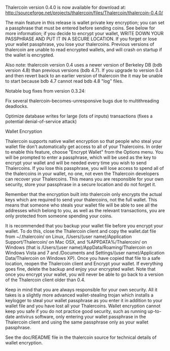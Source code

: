 Thalercoin version 0.4.0 is now available for download at:
http://sourceforge.net/projects/thalercoin/files/Thalercoin/thalercoin-0.4.0/

The main feature in this release is wallet private key encryption;
you can set a passphrase that must be entered before sending coins.
See below for more information; if you decide to encrypt your wallet,
WRITE DOWN YOUR PASSPHRASE AND PUT IT IN A SECURE LOCATION. If you
forget or lose your wallet passphrase, you lose your thalercoins.
Previous versions of thalercoin are unable to read encrypted wallets,
and will crash on startup if the wallet is encrypted.

Also note: thalercoin version 0.4 uses a newer version of Berkeley DB
(bdb version 4.8) than previous versions (bdb 4.7). If you upgrade
to version 0.4 and then revert back to an earlier version of thalercoin
the it may be unable to start because bdb 4.7 cannot read bdb 4.8
"log" files.


Notable bug fixes from version 0.3.24:

Fix several thalercoin-becomes-unresponsive bugs due to multithreading
deadlocks.

Optimize database writes for large (lots of inputs) transactions
(fixes a potential denial-of-service attack)


Wallet Encryption

Thalercoin supports native wallet encryption so that people who steal your
wallet file don't automatically get access to all of your Thalercoins.
In order to enable this feature, choose "Encrypt Wallet" from the
Options menu.  You will be prompted to enter a passphrase, which
will be used as the key to encrypt your wallet and will be needed
every time you wish to send Thalercoins.  If you lose this passphrase,
you will lose access to spend all of the thalercoins in your wallet,
no one, not even the Thalercoin developers can recover your Thalercoins.
This means you are responsible for your own security, store your
passphrase in a secure location and do not forget it.

Remember that the encryption built into thalercoin only encrypts the
actual keys which are required to send your thalercoins, not the full
wallet.  This means that someone who steals your wallet file will
be able to see all the addresses which belong to you, as well as the
relevant transactions, you are only protected from someone spending
your coins.

It is recommended that you backup your wallet file before you
encrypt your wallet.  To do this, close the Thalercoin client and
copy the wallet.dat file from ~/.thalercoin/ on Linux, /Users/(user
name)/Application Support/Thalercoin/ on Mac OSX, and %APPDATA%/Thalercoin/
on Windows (that is /Users/(user name)/AppData/Roaming/Thalercoin on
Windows Vista and 7 and /Documents and Settings/(user name)/Application
Data/Thalercoin on Windows XP).  Once you have copied that file to a
safe location, reopen the Thalercoin client and Encrypt your wallet.
If everything goes fine, delete the backup and enjoy your encrypted
wallet.  Note that once you encrypt your wallet, you will never be
able to go back to a version of the Thalercoin client older than 0.4.

Keep in mind that you are always responsible for your own security.
All it takes is a slightly more advanced wallet-stealing trojan which
installs a keylogger to steal your wallet passphrase as you enter it
in addition to your wallet file and you have lost all your Thalercoins.
Wallet encryption cannot keep you safe if you do not practice
good security, such as running up-to-date antivirus software, only
entering your wallet passphrase in the Thalercoin client and using the
same passphrase only as your wallet passphrase.

See the doc/README file in the thalercoin source for technical details
of wallet encryption.
